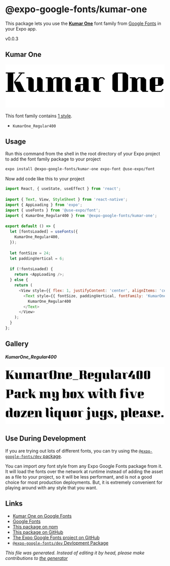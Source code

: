 # @expo-google-fonts/kumar-one

This package lets you use the [**Kumar One**](https://fonts.google.com/specimen/Kumar+One) font family from [Google Fonts](https://fonts.google.com/) in your Expo app.

v0.0.3

## Kumar One

![Kumar One](./font-family.png)

This font family contains [1 style](#gallery).

- `KumarOne_Regular400`

## Usage

Run this command from the shell in the root directory of your Expo project to add the font family package to your project
```sh
expo install @expo-google-fonts/kumar-one expo-font @use-expo/font
```

Now add code like this to your project
```js
import React, { useState, useEffect } from 'react';

import { Text, View, StyleSheet } from 'react-native';
import { AppLoading } from 'expo';
import { useFonts } from '@use-expo/font';
import { KumarOne_Regular400 } from '@expo-google-fonts/kumar-one';

export default () => {
  let [fontsLoaded] = useFonts({
    KumarOne_Regular400,
  });

  let fontSize = 24;
  let paddingVertical = 6;

  if (!fontsLoaded) {
    return <AppLoading />;
  } else {
    return (
      <View style={{ flex: 1, justifyContent: 'center', alignItems: 'center' }}>
        <Text style={{ fontSize, paddingVertical, fontFamily: 'KumarOne_Regular400' }}>
          KumarOne_Regular400
        </Text>
      </View>
    );
  }
};

```

## Gallery

##### KumarOne_Regular400
![KumarOne_Regular400](./a7aa5fb44eb6e2f7f5a30bf8ae90da684a6d448b161974422dee1109dcdb3cab.ttf.png)


## Use During Development

If you are trying out lots of different fonts, you can try using the [`@expo-google-fonts/dev` package](https://www.npmjs.com/package/@expo-google-fonts/dev).

You can import *any* font style from any Expo Google Fonts package from it. It will load the fonts
over the network at runtime instead of adding the asset as a file to your project, so it will be 
less performant, and is not a good choice for most production deployments. But, it is extremely convenient
for playing around with any style that you want.

## Links

- [Kumar One on Google Fonts](https://fonts.google.com/specimen/Kumar+One)
- [Google Fonts](https://fonts.google.com/)
- [This package on npm](https://www.npmjs.com/package/@expo-google-fonts/kumar-one)
- [This package on GitHub](https://github.com/expo/google-fonts/tree/master/font-packages/kumar-one)
- [The Expo Google Fonts project on GitHub](https://github.com/expo/google-fonts)
- [`@expo-google-fonts/dev` Devlopment Package](https://github.com/expo/google-fonts/tree/master/font-packages/dev)


*This file was generated. Instead of editing it by head, please make contributions to [the generator](https://github.com/expo/google-fonts/tree/master/packages/generator)*
